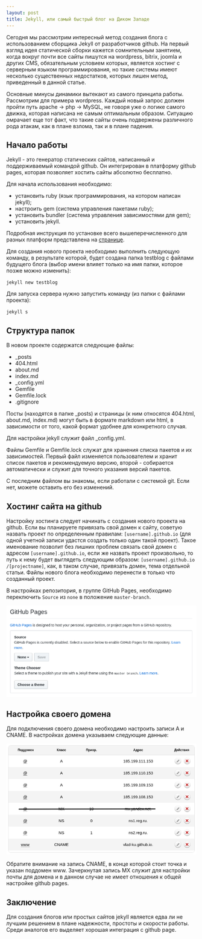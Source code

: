 ```yaml
---
layout: post
title: Jekyll, или самый быстрый блог на Диком Западе
---
```


Сегодня мы рассмотрим интересный метод создания блога с использованием сборщика Jekyll от разработчиков github. На первый взгляд идея статической сборки кажется сомнительным занятием, когда вокруг почти все сайты пишутся на wordpress, bitrix, joomla и других CMS, обязательным условием которых, является хостинг с серверным языком программирования, но такие системы имеют несколько существенных недостатков, которых лишен метод, приведенный в данной статье.

Основные минусы динамики вытекают из самого принципа работы. Рассмотрим для примера wordpress. Каждый новый запрос должен пройти путь apache -> php -> MySQL, не говоря уже о логике самого движка, которая написана не самым оптимальным образом. Ситуацию омрачает еще тот факт, что такие сайты очень подвержены различного рода атакам, как в плане взлома, так и в плане падения.

## Начало работы

Jekyll - это генератор статических сайтов, написанный и поддерживаемый командой github. Он интегрирован в платформу github pages, которая позволяет хостить сайты абсолютно бесплатно.

Для начала использования необходимо:
- установить ruby (язык программирования, на котором написан jekyll);
- настроить gem (система управления пакетами ruby);
- установить bundler (система управления зависимостями для gem);
- установить jekyll.

Подробная инструкция по установке всего вышеперечисленного для разных платформ представлена на [странице](//jekyllrb.com/docs/installation/).

Для создания нового проекта необходимо выполнить следующую команду, в результате которой, будет создана папка testblog с файлами будущего блога (выбор имени влияет только на имя папки, которое позже можно изменить):

```
jekyll new testblog
```

Для запуска сервера нужно запустить команду (из папки с файлами проекта):

```
jekyll s
```

## Структура папок

В новом проекте содержатся следующие файлы:
- _posts
- 404.html
- about.md
- index.md
- _config.yml
- Gemfile
- Gemfile.lock
- .gitignore

Посты (находятся в папке _posts) и страницы (к ним относятся 404.html, about.md, index.md) могут быть в формате markdown или html, в зависимости от того, какой формат удобнее для конкретного случая.

Для настройки jekyll служит файл _config.yml.

Файлы Gemfile и Gemfile.lock служат для хранения списка пакетов и их зависимостей. Первый файл изменяется пользователем и хранит список пакетов и рекомендуемую версию, второй - собирается автоматически и служит для точного указания версий пакетов.

С последним файлом вы знакомы, если работали с системой git. Если нет, можете оставить его без изменений.

## Хостинг сайта на github

Настройку хостинга следует начинать с создания нового проекта на github. Если вы планируете привязать свой домен к сайту, советую назвать проект по определенным правилам: `[username].github.io` (для одной учетной записи удастся создать только один такой проект). Такое именование позволит без лишних проблем связать свой домен с адресом `[username].github.io`, если же назвать проект произвольно, то путь к нему будет выглядеть следующим образом: `[username].github.io /[projectname]`, как, в таком случае, привязать домен, тема отдельной статьи. Файлы нового блога необходимо перенести в только что созданный проект.

В настройках репозитория, в группе GitHub Pages, необходимо переключить `Source` из `none` в положение `master-branch`.

![включение github pages](/images/002-jekyll.png)

## Настройка своего домена

Для подключения своего домена необходимо настроить записи A и CNAME. В настройках домена указываем следующие данные:

![настройка домена github pages](/images/001-jekyll.png)

Обратите внимание на запись CNAME, в конце которой стоит точка и указан поддомен www. Зачеркнутая запись MX служит для настройки почты для домена и в данном случае не имеет отношения к общей настройке github pages.

## Заключение

Для создания блогов или простых сайтов jekyll является едва ли не лучшим решением в плане надежности, простоты и скорости работы. Среди аналогов его выделяет хорошая интеграция с github page.
